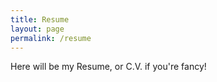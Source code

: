 ```yaml
---
title: Resume
layout: page
permalink: /resume
---
```

Here will be my Resume, or C.V. if you're fancy!